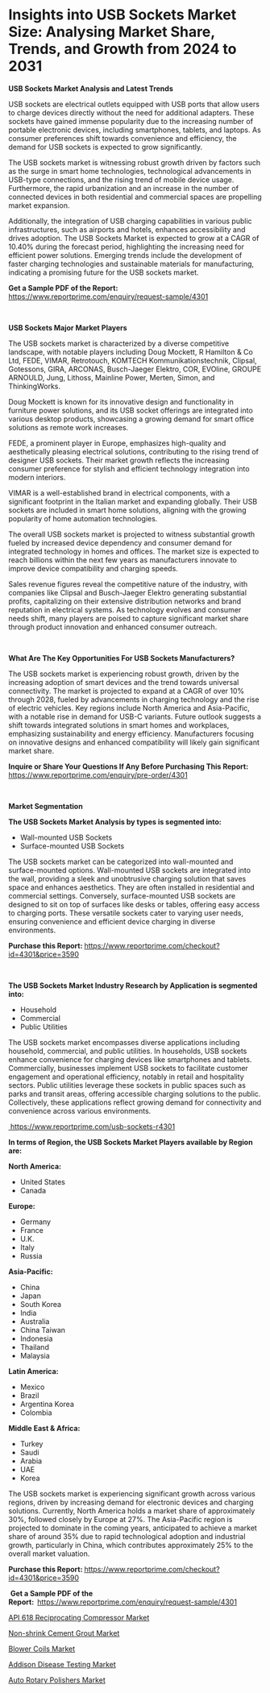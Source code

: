 <p><h1>Insights into USB Sockets Market Size: Analysing Market Share, Trends, and Growth from 2024 to 2031</h1></p><p><strong>USB Sockets Market Analysis and Latest Trends</strong></p>
<p><p>USB sockets are electrical outlets equipped with USB ports that allow users to charge devices directly without the need for additional adapters. These sockets have gained immense popularity due to the increasing number of portable electronic devices, including smartphones, tablets, and laptops. As consumer preferences shift towards convenience and efficiency, the demand for USB sockets is expected to grow significantly.</p><p>The USB sockets market is witnessing robust growth driven by factors such as the surge in smart home technologies, technological advancements in USB-type connections, and the rising trend of mobile device usage. Furthermore, the rapid urbanization and an increase in the number of connected devices in both residential and commercial spaces are propelling market expansion. </p><p>Additionally, the integration of USB charging capabilities in various public infrastructures, such as airports and hotels, enhances accessibility and drives adoption. The USB Sockets Market is expected to grow at a CAGR of 10.40% during the forecast period, highlighting the increasing need for efficient power solutions. Emerging trends include the development of faster charging technologies and sustainable materials for manufacturing, indicating a promising future for the USB sockets market.</p></p>
<p><strong>Get a Sample PDF of the Report:&nbsp;</strong> <a href="https://www.reportprime.com/enquiry/request-sample/4301">https://www.reportprime.com/enquiry/request-sample/4301</a></p>
<p>&nbsp;</p>
<p><strong>USB Sockets Major Market Players</strong></p>
<p><p>The USB sockets market is characterized by a diverse competitive landscape, with notable players including Doug Mockett, R Hamilton & Co Ltd, FEDE, VIMAR, Retrotouch, KOMTECH Kommunikationstechnik, Clipsal, Gotessons, GIRA, ARCONAS, Busch-Jaeger Elektro, COR, EVOline, GROUPE ARNOULD, Jung, Lithoss, Mainline Power, Merten, Simon, and ThinkingWorks. </p><p>Doug Mockett is known for its innovative design and functionality in furniture power solutions, and its USB socket offerings are integrated into various desktop products, showcasing a growing demand for smart office solutions as remote work increases. </p><p>FEDE, a prominent player in Europe, emphasizes high-quality and aesthetically pleasing electrical solutions, contributing to the rising trend of designer USB sockets. Their market growth reflects the increasing consumer preference for stylish and efficient technology integration into modern interiors.</p><p>VIMAR is a well-established brand in electrical components, with a significant footprint in the Italian market and expanding globally. Their USB sockets are included in smart home solutions, aligning with the growing popularity of home automation technologies.</p><p>The overall USB sockets market is projected to witness substantial growth fueled by increased device dependency and consumer demand for integrated technology in homes and offices. The market size is expected to reach billions within the next few years as manufacturers innovate to improve device compatibility and charging speeds.</p><p>Sales revenue figures reveal the competitive nature of the industry, with companies like Clipsal and Busch-Jaeger Elektro generating substantial profits, capitalizing on their extensive distribution networks and brand reputation in electrical systems. As technology evolves and consumer needs shift, many players are poised to capture significant market share through product innovation and enhanced consumer outreach.</p></p>
<p>&nbsp;</p>
<p><strong>What Are The Key Opportunities For USB Sockets Manufacturers?</strong></p>
<p><p>The USB sockets market is experiencing robust growth, driven by the increasing adoption of smart devices and the trend towards universal connectivity. The market is projected to expand at a CAGR of over 10% through 2028, fueled by advancements in charging technology and the rise of electric vehicles. Key regions include North America and Asia-Pacific, with a notable rise in demand for USB-C variants. Future outlook suggests a shift towards integrated solutions in smart homes and workplaces, emphasizing sustainability and energy efficiency. Manufacturers focusing on innovative designs and enhanced compatibility will likely gain significant market share.</p></p>
<p><strong>Inquire or Share Your Questions If Any Before Purchasing This Report:</strong> <a href="https://www.reportprime.com/enquiry/pre-order/4301">https://www.reportprime.com/enquiry/pre-order/4301</a></p>
<p>&nbsp;</p>
<p><strong>Market Segmentation</strong></p>
<p><strong>The USB Sockets Market Analysis by types is segmented into:</strong></p>
<p><ul><li>Wall-mounted USB Sockets</li><li>Surface-mounted USB Sockets</li></ul></p>
<p><p>The USB sockets market can be categorized into wall-mounted and surface-mounted options. Wall-mounted USB sockets are integrated into the wall, providing a sleek and unobtrusive charging solution that saves space and enhances aesthetics. They are often installed in residential and commercial settings. Conversely, surface-mounted USB sockets are designed to sit on top of surfaces like desks or tables, offering easy access to charging ports. These versatile sockets cater to varying user needs, ensuring convenience and efficient device charging in diverse environments.</p></p>
<p><strong>Purchase this Report:&nbsp;</strong><a href="https://www.reportprime.com/checkout?id=4301&price=3590">https://www.reportprime.com/checkout?id=4301&price=3590</a></p>
<p>&nbsp;</p>
<p><strong>The USB Sockets Market Industry Research by Application is segmented into:</strong></p>
<p><ul><li>Household</li><li>Commercial</li><li>Public Utilities</li></ul></p>
<p><p>The USB sockets market encompasses diverse applications including household, commercial, and public utilities. In households, USB sockets enhance convenience for charging devices like smartphones and tablets. Commercially, businesses implement USB sockets to facilitate customer engagement and operational efficiency, notably in retail and hospitality sectors. Public utilities leverage these sockets in public spaces such as parks and transit areas, offering accessible charging solutions to the public. Collectively, these applications reflect growing demand for connectivity and convenience across various environments.</p></p>
<p><a href="https://www.reportprime.com/usb-sockets-r4301">&nbsp;https://www.reportprime.com/usb-sockets-r4301</a></p>
<p><strong>In terms of Region, the USB Sockets Market Players available by Region are:</strong></p>
<p>
    <p> <strong> North America: </strong>
        <ul>
            <li>United States</li>
            <li>Canada</li>
        </ul>
        </p> 
    <p> <strong> Europe: </strong>
        <ul>
            <li>Germany</li>
            <li>France</li>
            <li>U.K.</li>
            <li>Italy</li>
            <li>Russia</li>
        </ul>
        </p> 
    <p> <strong> Asia-Pacific: </strong>
        <ul>
            <li>China</li>
            <li>Japan</li>
            <li>South Korea</li>
            <li>India</li>
            <li>Australia</li>
            <li>China Taiwan</li>
            <li>Indonesia</li>
            <li>Thailand</li>
            <li>Malaysia</li>
        </ul>
        </p> 
    <p> <strong> Latin America: </strong>
        <ul>
            <li>Mexico</li>
            <li>Brazil</li>
            <li>Argentina Korea</li>
            <li>Colombia</li>
        </ul>
        </p> 
    <p> <strong> Middle East & Africa: </strong>
        <ul>
            <li>Turkey</li>
            <li>Saudi</li>
            <li>Arabia</li>
            <li>UAE</li>
            <li>Korea</li>
        </ul>
    </p>
    </p>
<p><p>The USB sockets market is experiencing significant growth across various regions, driven by increasing demand for electronic devices and charging solutions. Currently, North America holds a market share of approximately 30%, followed closely by Europe at 27%. The Asia-Pacific region is projected to dominate in the coming years, anticipated to achieve a market share of around 35% due to rapid technological adoption and industrial growth, particularly in China, which contributes approximately 25% to the overall market valuation.</p></p>
<p><strong>Purchase this Report: </strong><a href="https://www.reportprime.com/checkout?id=4301&price=3590">https://www.reportprime.com/checkout?id=4301&price=3590</a></p>
<p>&nbsp;<strong>Get a Sample PDF of the Report:&nbsp;&nbsp;</strong><a href="https://www.reportprime.com/enquiry/request-sample/4301">https://www.reportprime.com/enquiry/request-sample/4301</a></p>
<p><strong></strong></p>
<p><p><a href="https://www.linkedin.com/pulse/global-api-618-reciprocating-compressor-industry-analysis-share-hfccc?trackingId=tY%2F1WHzCRwiCx2zqXAzrFQ%3D%3D">API 618 Reciprocating Compressor Market</a></p><p><a href="https://issuu.com/reportprime-2/docs/non-shrink-cement-grout-market-size_4d1d7adb6c072f">Non-shrink Cement Grout Market</a></p><p><a href="https://www.linkedin.com/pulse/strategic-roadmap-global-blower-coils-market-insights-opportunities-fdkic?trackingId=QRtgK5eeQPiybqZ4EpGUiQ%3D%3D">Blower Coils Market</a></p><p><a href="https://www.linkedin.com/pulse/addison-disease-testing-market-size-growth-trends-industry-c27qe?trackingId=KVZ8QvQ%2BRdmWfM6Pf9lJuQ%3D%3D">Addison Disease Testing Market</a></p><p><a href="https://issuu.com/reportprime-2/docs/auto-rotary-polishers-market-size-2_adc1581617c66d">Auto Rotary Polishers Market</a></p></p>